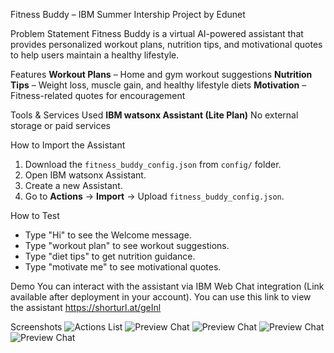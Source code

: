 Fitness Buddy – IBM Summer Intership Project by Edunet

Problem Statement
Fitness Buddy is a virtual AI-powered assistant that provides personalized workout plans, nutrition tips, and motivational quotes to help users maintain a healthy lifestyle.

Features
**Workout Plans** – Home and gym workout suggestions
**Nutrition Tips** – Weight loss, muscle gain, and healthy lifestyle diets
**Motivation** – Fitness-related quotes for encouragement

Tools & Services Used
**IBM watsonx Assistant (Lite Plan)**
No external storage or paid services

How to Import the Assistant
1. Download the `fitness_buddy_config.json` from `config/` folder.
2. Open IBM watsonx Assistant.
3. Create a new Assistant.
4. Go to **Actions** → **Import** → Upload `fitness_buddy_config.json`.

How to Test
- Type "Hi" to see the Welcome message.
- Type "workout plan" to see workout suggestions.
- Type "diet tips" to get nutrition guidance.
- Type "motivate me" to see motivational quotes.

Demo
You can interact with the assistant via IBM Web Chat integration (Link available after deployment in your account).
You can use this link to view the assistant
https://shorturl.at/geInl

Screenshots
![Actions List](docs/ChatBot.png)
![Preview Chat](docs/Welcome.png)
![Preview Chat](docs/Workout.png)
![Preview Chat](docs/Nutrition.png)
![Preview Chat](docs/Motivation.png)
